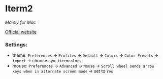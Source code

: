 # Iterm2

*Mainly for Mac*

[Official website](https://iterm2.com)

### Settings:
 - theme: `Preferences` -> `Profiles` -> `Default` -> `Colors` -> `Color Presets` -> `import` -> choose `ayu.itermcolors`
 - mouse: `Preferences` -> `Advanced` -> `Mouse` -> `Scroll wheel sends arrow keys when in alternate screen mode` -> set to `Yes`